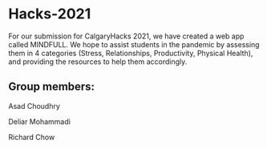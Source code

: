 # Hacks-2021

For our submission for CalgaryHacks 2021, we have created a web app called MINDFULL. We hope to assist students in the pandemic by assessing them in 4 categories (Stress, Relationships, Productivity, Physical Health), and providing the resources to help them accordingly.



## Group members:

Asad Choudhry

Deliar Mohammadi

Richard Chow
